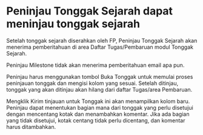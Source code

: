 # **Peninjau Tonggak Sejarah dapat meninjau tonggak sejarah**

Setelah tonggak sejarah diserahkan oleh FP, Peninjau Tonggak Sejarah akan menerima pemberitahuan di area Daftar Tugas/Pembaruan modul Tonggak Sejarah.

Peninjau Milestone tidak akan menerima pemberitahuan email apa pun.

Peninjau harus menggunakan tombol Buka Tonggak untuk memulai proses peninjauan tonggak dan mengisi kolom yang sesuai. Setelah ditinjau, tonggak yang akan ditinjau akan hilang dari daftar Tugas/area Pembaruan.

Mengklik Kirim tinjauan untuk Tonggak ini akan menampilkan kolom baru. Peninjau dapat menentukan bagian mana dari tonggak yang perlu disetujui dengan mencentang kotak dan menambahkan komentar. Jika ada bagian yang tidak disetujui, kotak centang tidak perlu dicentang, dan komentar harus ditambahkan.
